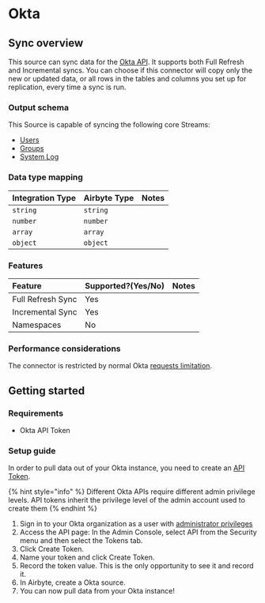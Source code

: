 # Okta

## Sync overview

This source can sync data for the [Okta API](https://developer.okta.com/docs/reference/). It supports both Full Refresh and Incremental syncs. You can choose if this connector will copy only the new or updated data, or all rows in the tables and columns you set up for replication, every time a sync is run.

### Output schema

This Source is capable of syncing the following core Streams:

* [Users](https://developer.okta.com/docs/reference/api/users/#list-users)
* [Groups](https://developer.okta.com/docs/reference/api/groups/#list-groups)
* [System Log](https://developer.okta.com/docs/reference/api/system-log/#get-started)

### Data type mapping

| Integration Type | Airbyte Type | Notes |
| :--- | :--- | :--- |
| `string` | `string` |  |
| `number` | `number` |  |
| `array` | `array` |  |
| `object` | `object` |  |

### Features

| Feature | Supported?\(Yes/No\) | Notes |
| :--- | :--- | :--- |
| Full Refresh Sync | Yes |  |
| Incremental Sync | Yes |  |
| Namespaces | No |  |

### Performance considerations

The connector is restricted by normal Okta [requests limitation](https://developer.okta.com/docs/reference/rate-limits/).

## Getting started

### Requirements

* Okta API Token 

### Setup guide

In order to pull data out of your Okta instance, you need to create an [API Token](https://developer.okta.com/docs/guides/create-an-api-token/overview/).

{% hint style="info" %}
Different Okta APIs require different admin privilege levels. API tokens inherit the privilege level of the admin account used to create them
{% endhint %}

1. Sign in to your Okta organization as a user with [administrator privileges](https://help.okta.com/en/prod/okta_help_CSH.htm#ext_Security_Administrators)
2. Access the API page: In the Admin Console, select API from the Security menu and then select the Tokens tab.
3. Click Create Token.
4. Name your token and click Create Token.
5. Record the token value. This is the only opportunity to see it and record it.
8. In Airbyte, create a Okta source.
9. You can now pull data from your Okta instance!
